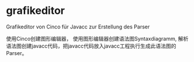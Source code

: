 # grafikeditor
Grafikeditor von Cinco für Javacc zur Erstellung des Parser

使用Cinco创建图形编辑器， 使用图形编辑器创建语法图Syntaxdiagramm, 解析语法图创建javacc代码，把javacc代码放入javacc工程执行生成此语法图的Parser。 
